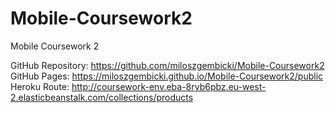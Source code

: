 # Mobile-Coursework2
Mobile Coursework 2

GitHub Repository: https://github.com/miloszgembicki/Mobile-Coursework2
GitHub Pages: https://miloszgembicki.github.io/Mobile-Coursework2/public
Heroku Route: http://coursework-env.eba-8ryb6pbz.eu-west-2.elasticbeanstalk.com/collections/products